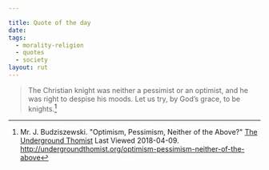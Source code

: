 ```yaml
---

title: Quote of the day
date: 
tags:
  - morality-religion
  - quotes
  - society
layout: rut
---
```



> The Christian knight was neither a pessimist or an optimist, and he was right to despise his moods.  Let us try, by God’s grace, to be knights.[^20180409-1]

[^20180409-1]: Mr. J. Budziszewski.  "Optimism, Pessimism, Neither of the Above?" [The Underground Thomist](http://undergroundthomist.org/) Last Viewed 2018-04-09. <http://undergroundthomist.org/optimism-pessimism-neither-of-the-above>
